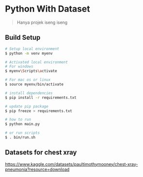 # Python With Dataset

> Hanya projek iseng iseng

## Build Setup

``` bash
# Setup local environment
$ python -m venv myenv

# Activated local environment
# For windows
$ myenv\Scripts\activate

# For mac os or linux
$ source myenv/bin/activate

# install dependencies
$ pip install -r requirements.txt

# update pip package
$ pip freeze > requirements.txt

# how to run
$ python main.py

# or run scripts
$ . bin/run.sh
```

## Datasets for chest xray
https://www.kaggle.com/datasets/paultimothymooney/chest-xray-pneumonia?resource=download
